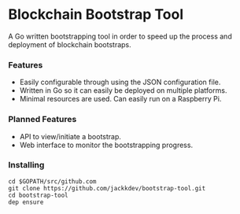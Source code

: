 # Blockchain Bootstrap Tool

A Go written bootstrapping tool in order to speed up the process and deployment of blockchain bootstraps.

### Features
* Easily configurable through using the JSON configuration file.
* Written in Go so it can easily be deployed on multiple platforms.
* Minimal resources are used. Can easily run on a Raspberry Pi.

### Planned Features
* API to view/initiate a bootstrap.
* Web interface to monitor the bootstrapping progress.

### Installing
```
cd $GOPATH/src/github.com
git clone https://github.com/jackkdev/bootstrap-tool.git
cd bootstrap-tool
dep ensure
```